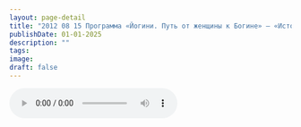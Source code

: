 ```yaml
---
layout: page-detail
title: "2012 08 15 Программа «Йогини. Путь от женщины к Богине» – «История из «Йога Васиштхи» о просветленной царице Чудайле»."
publishDate: 01-01-2025
description: ""
tags:
image:
draft: false
---
```


<audio title=" - 2012 08 15 Программа «Йогини. Путь от женщины к Богине» – «История из «Йога Васиштхи» о просветленной царице Чудайле»..mp3" src="https://filer-api.advayta.org/v1.0/public/files/72710" controls=""></audio>

  
